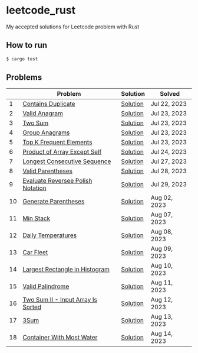 # leetcode_rust

My accepted solutions for Leetcode problem with Rust

## How to run

```bash
$ cargo test
```

## Problems

|     | Problem                                                                                               | Solution                                                                                                                           | Solved       |
| --- | ----------------------------------------------------------------------------------------------------- | ---------------------------------------------------------------------------------------------------------------------------------- | ------------ |
| 1   | [Contains Duplicate](https://leetcode.com/problems/contains-duplicate/)                               | [Solution](https://github.com/Kourin1996/leetcode_rust/blob/main/src/problems/easy/contains_duplicate/solution.rs)                 | Jul 22, 2023 |
| 2   | [Valid Anagram](https://leetcode.com/problems/valid-anagram/)                                         | [Solution](https://github.com/Kourin1996/leetcode_rust/blob/main/src/problems/easy/valid_anagram/solution.rs)                      | Jul 23, 2023 |
| 3   | [Two Sum](https://leetcode.com/problems/two-sum/)                                                     | [Solution](https://github.com/Kourin1996/leetcode_rust/blob/main/src/problems/easy/two_sum/solution.rs)                            | Jul 23, 2023 |
| 4   | [Group Anagrams](https://leetcode.com/problems/group-anagrams/)                                       | [Solution](https://github.com/Kourin1996/leetcode_rust/blob/main/src/problems/easy/group_anagrams/solution.rs)                     | Jul 23, 2023 |
| 5   | [Top K Frequent Elements](https://leetcode.com/problems/top-k-frequent-elements/)                     | [Solution](https://github.com/Kourin1996/leetcode_rust/blob/main/src/problems/medium/top_k_frequent_elements/solution.rs)          | Jul 23, 2023 |
| 6   | [Product of Array Except Self](https://leetcode.com/problems/product-of-array-except-self/)           | [Solution](https://github.com/Kourin1996/leetcode_rust/blob/main/src/problems/medium/product_of_array_except_self/solution.rs)     | Jul 24, 2023 |
| 7   | [Longest Consecutive Sequence](https://leetcode.com/problems/longest-consecutive-sequence/)           | [Solution](https://github.com/Kourin1996/leetcode_rust/blob/main/src/problems/medium/longest_consective_sequence/solution.rs)      | Jul 27, 2023 |
| 8   | [Valid Parentheses](https://leetcode.com/problems/valid-parentheses/)                                 | [Solution](https://github.com/Kourin1996/leetcode_rust/blob/main/src/problems/easy/valid_parentheses/solution.rs)                  | Jul 28, 2023 |
| 9   | [Evaluate Reversee Polish Notation](https://leetcode.com/problems/evaluate-reverse-polish-notation/)  | [Solution](https://github.com/Kourin1996/leetcode_rust/blob/main/src/problems/medium/evaluate_reverse_polish_notation/solution.rs) | Jul 29, 2023 |
| 10  | [Generate Parentheses](https://leetcode.com/problems/generate-parentheses/)                           | [Solution](https://github.com/Kourin1996/leetcode_rust/blob/main/src/problems/medium/generate_paretheses/solution.rs)              | Aug 02, 2023 |
| 11  | [Min Stack](https://leetcode.com/problems/min-stack/)                                                 | [Solution](https://github.com/Kourin1996/leetcode_rust/blob/main/src/problems/medium/min_stack/solution.rs)                        | Aug 07, 2023 |
| 12  | [Daily Temperatures](https://leetcode.com/problems/daily-temperatures/)                               | [Solution](https://github.com/Kourin1996/leetcode_rust/blob/main/src/problems/medium/daily_temperatures/solution.rs)               | Aug 08, 2023 |
| 13  | [Car Fleet](https://leetcode.com/problems/car-fleet/)                                                 | [Solution](https://github.com/Kourin1996/leetcode_rust/blob/main/src/problems/medium/car_fleet/solution.rs)                        | Aug 09, 2023 |
| 14  | [Largest Rectangle in Histogram](https://leetcode.com/problems/largest-rectangle-in-histogram/)       | [Solution](https://github.com/Kourin1996/leetcode_rust/blob/main/src/problems/hard/largest_rectahgle_in_histogram/solution.rs)     | Aug 10, 2023 |
| 15  | [Valid Palindrome](https://leetcode.com/problems/valid-palindrome/)                                   | [Solution](https://github.com/Kourin1996/leetcode_rust/blob/main/src/problems/easy/valid_palindrome/solution.rs)                   | Aug 11, 2023 |
| 16  | [Two Sum II - Input Array Is Sorted](https://leetcode.com/problems/two-sum-ii-input-array-is-sorted/) | [Solution](https://github.com/Kourin1996/leetcode_rust/blob/main/src/problems/medium/two_sum_ii_input_array_is_sorted/solution.rs) | Aug 12, 2023 |
| 17  | [3Sum](https://leetcode.com/problems/3sum/)                                                           | [Solution](https://github.com/Kourin1996/leetcode_rust/blob/main/src/problems/medium/three_sum/solution.rs)                        | Aug 13, 2023 |
| 18  | [Container With Most Water](https://leetcode.com/problems/container-with-most-water/)                 | [Solution](https://github.com/Kourin1996/leetcode_rust/blob/main/src/problems/medium/container_with_most_water/solution.rs)        | Aug 14, 2023 |
